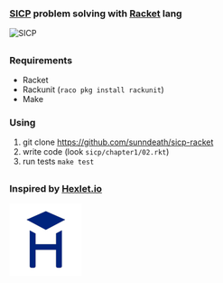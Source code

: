 ### [SICP](https://mitpress.mit.edu/sites/default/files/sicp/index.html) problem solving with [Racket](https://racket-lang.org/) lang

![SICP](https://github.com/sunndeath/sicp-racket/blob/master/images/sicp-icon.png)

##

### Requirements

- Racket
- Rackunit (`raco pkg install rackunit`)
- Make

### Using

1. git clone https://github.com/sunndeath/sicp-racket
1. write code (look `sicp/chapter1/02.rkt`)
1. run tests `make test`

##

### Inspired by [Hexlet.io](https://ru.hexlet.io/pages/about?utm_source=github&utm_medium=link&utm_campaign=sicp-racket)

[![Hexlet Ltd. logo](https://raw.githubusercontent.com/Hexlet/hexletguides.github.io/master/images/hexlet_logo128.png)](https://ru.hexlet.io/pages/about?utm_source=github&utm_medium=link&utm_campaign=sicp-racket)
